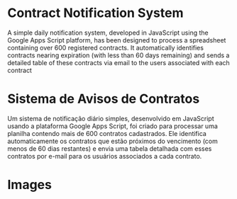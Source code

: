 # Contract Notification System

A simple daily notification system, developed in JavaScript using the Google Apps Script platform, has been designed to process a spreadsheet containing over 600 registered contracts. It automatically identifies contracts nearing expiration (with less than 60 days remaining) and sends a detailed table of these contracts via email to the users associated with each contract

# Sistema de Avisos de Contratos

Um sistema de notificação diário simples, desenvolvido em JavaScript usando a plataforma Google Apps Script, foi criado para processar uma planilha contendo mais de 600 contratos cadastrados. Ele identifica automaticamente os contratos que estão próximos do vencimento (com menos de 60 dias restantes) e envia uma tabela detalhada com esses contratos por e-mail para os usuários associados a cada contrato.

# Images

